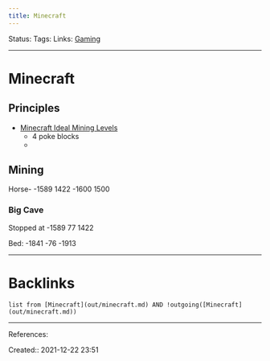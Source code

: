 ```yaml
---
title: Minecraft
---
```

Status: 
Tags: 
Links: [Gaming](out/gaming.md)
___
# Minecraft
## Principles
- [Minecraft Ideal Mining Levels](out/minecraft-ideal-mining-levels.md)
	- 4 poke blocks
	- 
## Mining
Horse- -1589 1422
-1600 1500
### Big Cave
Stopped at 
-1589 77 1422

Bed: -1841 -76 -1913
___
# Backlinks
```dataview
list from [Minecraft](out/minecraft.md) AND !outgoing([Minecraft](out/minecraft.md))
```
___
References:

Created:: 2021-12-22 23:51
